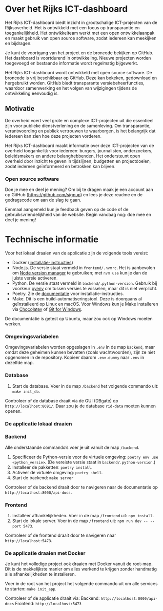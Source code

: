 # Over het Rijks ICT-dashboard

Het Rijks ICT-dashboard biedt inzicht in grootschalige ICT-projecten van de Rijksoverheid. Het is ontwikkeld met een focus op transparantie en toegankelijkheid. Het ontwikkelteam werkt met een open ontwikkelaanpak en maakt gebruik van open source software, zodat iedereen kan meekijken en bijdragen.

Je kunt de voortgang van het project en de broncode bekijken op GitHub. Het dashboard is voortdurend in ontwikkeling. Nieuwe projecten worden toegevoegd en bestaande informatie wordt regelmatig bijgewerkt.

Het Rijks ICT-dashboard wordt ontwikkeld met open source software. De broncode is vrij beschikbaar op GitHub. Deze kan bekeken, gedownload en hergebruikt worden. GitHub biedt transparante versiebeheerfuncties, waardoor samenwerking en het volgen van wijzigingen tijdens de ontwikkeling eenvoudig is.

## Motivatie

De overheid voert veel grote en complexe ICT-projecten uit die essentieel zijn voor publieke dienstverlening en de samenleving. Om transparantie, verantwoording en publiek vertrouwen te waarborgen, is het belangrijk dat iedereen kan zien hoe deze projecten vorderen.

Het Rijks ICT-dashboard maakt informatie over deze ICT-projecten van de overheid toegankelijk voor iedereen: burgers, journalisten, onderzoekers, beleidsmakers en andere belanghebbenden. Het ondersteunt open overheid door inzicht te geven in tijdslijnen, budgetten en projectdoelen, zodat iedereen geïnformeerd en betrokken kan blijven.

### Open source software

Doe je mee en deel je mening? Om bij te dragen maak je een account aan op GitHub (https://github.com/signup) en lees je deze readme en de gedragscode om aan de slag te gaan.

Eenmaal aangemeld kun je feedback geven op de code of de gebruiksvriendelijkheid van de website. Begin vandaag nog: doe mee en deel je mening!

# Technische informatie

Voor het lokaal draaien van de applicatie zijn de volgende tools vereist:

- Docker ([installatie-instructies](https://docs.docker.com/get-docker/))
- Node.js. De versie staat vermeld in `frontend/.nvmrc`. Het is aanbevolen om [Node version manager](https://github.com/nvm-sh/nvm) te gebruiken; met `nvm use` kun je dan de juiste versie activeren.
- Python. De versie staat vermeld in `backend/.python-version`. Gebruik bij voorkeur [pyenv](https://github.com/pyenv/pyenv) om tussen versies te wisselen, maar dit is niet verplicht.
- Poetry. Zie de [documentatie](https://python-poetry.org/docs/#installation) voor installatie-instructies.
- Make. Dit is een build-automatiseringstool. Deze is doorgaans al geïnstalleerd op Linux en macOS. Voor Windows kun je Make installeren via [Chocolatey](https://chocolatey.org/) of [Git for Windows](https://gitforwindows.org/).

De documentatie is getest op Ubuntu, maar zou ook op Windows moeten werken.

### Omgevingsvariabelen

Omgevingsvariabelen worden opgeslagen in `.env` in de map `backend`, maar omdat deze geheimen kunnen bevatten (zoals wachtwoorden), zijn ze niet opgenomen in de repository. Kopieer daarom `.env.dummy` naar `.env` in dezelfde map.

### Database

1. Start de database. Voer in de map `/backend` het volgende commando uit: `make init_db`.

Controleer of de database draait via de GUI (DBgate) op `http://localhost:8091/`. Daar zou je de database `rid-data` moeten kunnen openen.

### De applicatie lokaal draaien

### Backend

Alle onderstaande commando’s voer je uit vanuit de map `/backend`.

1. Specificeer de Python-versie voor de virtuele omgeving: `poetry env use <python_versie>`. (De vereiste versie staat in `backend/.python-version`.)
2. Installeer de pakketten: `poetry install`.
3. Activeer de virtuele omgeving: `poetry shell`.
4. Start de backend: `make server`

Controleer of de backend draait door te navigeren naar de documentatie op `http://localhost:8000/api-docs`.

### Frontend

1.  Installeer afhankelijkheden. Voer in de map `/frontend` uit: `npm install`.
2.  Start de lokale server. Voer in de map `/frontend` uit: `npm run dev -- --port 5473`.

Controleer of de frontend draait door te navigeren naar `http://localhost:5473`.

### De applicatie draaien met Docker

Je kunt het volledige project ook draaien met Docker vanuit de root-map. Dit is de makkelijkste manier om alles werkend te krijgen zonder handmatig alle afhankelijkheden te installeren.

Voer in de root van het project het volgende commando uit om alle services te starten: `make init_app`.

Controleer of de applicatie draait via:
Backend: `http://localhost:8000/api-docs`
Frontend: `http://localhost:5473`
